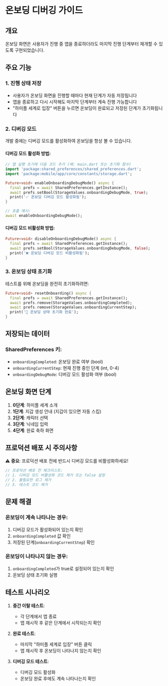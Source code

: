 # 온보딩 디버깅 가이드

## 개요
온보딩 화면은 사용자가 진행 중 앱을 종료하더라도 마지막 진행 단계부터 재개할 수 있도록 구현되었습니다.

## 주요 기능

### 1. 진행 상태 저장
- 사용자가 온보딩 화면을 진행할 때마다 현재 단계가 자동 저장됩니다
- 앱을 종료하고 다시 시작해도 마지막 단계부터 계속 진행 가능합니다
- "하미플 세계로 입장" 버튼을 누르면 온보딩이 완료되고 저장된 단계가 초기화됩니다

### 2. 디버깅 모드
개발 중에는 디버깅 모드를 활성화하여 온보딩을 항상 볼 수 있습니다.

#### 디버깅 모드 활성화 방법:

```dart
// 앱 실행 초기에 다음 코드 추가 (예: main.dart 또는 초기화 함수)
import 'package:shared_preferences/shared_preferences.dart';
import 'package:mobile/app/core/constants/storage.dart';

Future<void> enableOnboardingDebugMode() async {
  final prefs = await SharedPreferences.getInstance();
  await prefs.setBool(StorageValues.onboardingDebugMode, true);
  print('✅ 온보딩 디버깅 모드 활성화됨');
}

// 호출 예시:
await enableOnboardingDebugMode();
```

#### 디버깅 모드 비활성화 방법:

```dart
Future<void> disableOnboardingDebugMode() async {
  final prefs = await SharedPreferences.getInstance();
  await prefs.setBool(StorageValues.onboardingDebugMode, false);
  print('❌ 온보딩 디버깅 모드 비활성화됨');
}
```

### 3. 온보딩 상태 초기화
테스트를 위해 온보딩을 완전히 초기화하려면:

```dart
Future<void> resetOnboarding() async {
  final prefs = await SharedPreferences.getInstance();
  await prefs.remove(StorageValues.onboardingCompleted);
  await prefs.remove(StorageValues.onboardingCurrentStep);
  print('🔄 온보딩 상태 초기화 완료');
}
```

## 저장되는 데이터

### SharedPreferences 키:
- `onboardingCompleted`: 온보딩 완료 여부 (bool)
- `onboardingCurrentStep`: 현재 진행 중인 단계 (int, 0-4)
- `onboardingDebugMode`: 디버깅 모드 활성화 여부 (bool)

## 온보딩 화면 단계
1. **0단계**: 하미플 세계 소개 
2. **1단계**: 지갑 생성 안내 (지갑이 있으면 자동 스킵)
3. **2단계**: 캐릭터 선택
4. **3단계**: 닉네임 입력
5. **4단계**: 완료 축하 화면

## 프로덕션 배포 시 주의사항

⚠️ **중요**: 프로덕션 배포 전에 반드시 디버깅 모드를 비활성화하세요!

```dart
// 프로덕션 배포 전 체크리스트:
// 1. 디버깅 모드 비활성화 코드 제거 또는 false 설정
// 2. 불필요한 로그 제거
// 3. 테스트 코드 제거
```

## 문제 해결

### 온보딩이 계속 나타나는 경우:
1. 디버깅 모드가 활성화되어 있는지 확인
2. `onboardingCompleted` 값 확인
3. 저장된 단계(`onboardingCurrentStep`) 확인

### 온보딩이 나타나지 않는 경우:
1. `onboardingCompleted`가 true로 설정되어 있는지 확인
2. 온보딩 상태 초기화 실행

## 테스트 시나리오

1. **중간 이탈 테스트**:
   - 각 단계에서 앱 종료
   - 앱 재시작 후 같은 단계에서 시작되는지 확인

2. **완료 테스트**:
   - 마지막 "하미플 세계로 입장" 버튼 클릭
   - 앱 재시작 후 온보딩이 나타나지 않는지 확인

3. **디버깅 모드 테스트**:
   - 디버깅 모드 활성화
   - 온보딩 완료 후에도 계속 나타나는지 확인